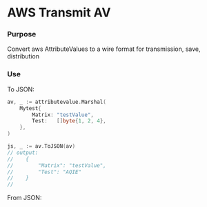 # AWS Transmit AV

### Purpose
Convert aws AttributeValues to a wire format for transmission, save, distribution

### Use
To JSON:
```go
av, _ := attributevalue.Marshal(
    Mytest{
        Matrix: "testValue",
        Test:   []byte{1, 2, 4},
    },
)

js, _ := av.ToJSON(av)
// output:
//    {
//        "Matrix": "testValue",
//        "Test": "AQIE"
//    }
//
```
From JSON:
```go

```
